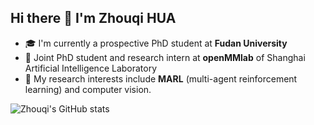 ## Hi there 👋 I'm Zhouqi HUA

<!--
**HuaHenry/HuaHenry** is a ✨ _special_ ✨ repository because its `README.md` (this file) appears on your GitHub profile.

Here are some ideas to get you started:

- 🔭 I’m currently working on ...
- 🌱 I’m currently learning ...
- 👯 I’m looking to collaborate on ...
- 🤔 I’m looking for help with ...
- 💬 Ask me about ...
- 📫 How to reach me: ...
- 😄 Pronouns: ...
- ⚡ Fun fact: ...
-->

- :mortar_board: I'm currently a prospective PhD student at **Fudan University**
- :ledger: Joint PhD student and research intern at **openMMlab** of Shanghai Artificial Intelligence Laboratory
- :microscope: My research interests include **MARL** (multi-agent reinforcement learning) and computer vision.

![Zhouqi's GitHub stats](https://github-readme-stats.vercel.app/api?username=HuaHenry&show_icons=true&theme=transparent)
